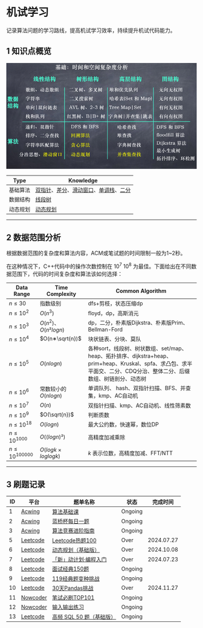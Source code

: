 # 机试学习

记录算法问题的学习路线，提高机试学习效率，持续提升机试代码能力。

## 1 知识点概览

![](algorithm/image/knowledge.png)

| Type | Knowledge | 
| - | ------- |
| 基础算法 | [双指针](algorithm/基础算法/双指针.md)、[差分](algorithm/基础算法/差分.md)、[滑动窗口](algorithm/基础算法/滑动窗口.md)、[单调栈](algorithm/基础算法/单调栈.md)、[二分](algorithm/基础算法/二分算法.md)|
| 数据结构 | [线段树](algorithm/数据结构/线段树.md) |
| 动态规划 | [动态规划](algorithm/动态规划.md) |

---

## 2 数据范围分析

根据数据范围的复杂度和算法内容，ACM或笔试题的时间限制一般为1~2秒。

在这种情况下，C++代码中的操作次数控制在 $10^7~10^8$ 为最佳。下面给出在不同数据范围下，代码的时间复杂度和算法该如何选择：

| Data Range  | Time Complexity | Common Algorithm |
| -------  | --------  | -------- |
| $n≤30$   | 指数级别   | dfs+剪枝，状态压缩dp|
| $n≤10^2$  | $O(n^3)$  | floyd，dp，高斯消元|
| $n≤10^3$ | $O(n^2)$、 $O(n²logn)$ | dp，二分，朴素版Dijkstra、朴素版Prim、Bellman-Ford|
| $n≤10^4$  | $O(n∗\sqrt{n})$ | 块状链表、分块、莫队 |
| $n≤10^5$  | $O(nlogn)$ | 各种sort，线段树、树状数组、set/map、heap、拓扑排序、dijkstra+heap、prim+heap、Kruskal、spfa、求凸包、求半平面交、二分、CDQ分治、整体二分、后缀数组、树链剖分、动态树 |
| $n≤10^6$  | 常数较小的 $O(nlogn)$ | 单调队列、 hash、双指针扫描、BFS、并查集，kmp、AC自动机 |
| $n≤10^7$  | $O(n)$ | 双指针扫描、kmp、AC自动机、线性筛素数 |
| $n≤10^9$  | $O(\sqrt{n})$ | 判断质数 |
| $n≤10^{18}$  | $O(logn)$ | 最大公约数，快速幂，数位DP |
| $n≤10^{1000}$  | $O((logn)²)$ | 高精度加减乘除 |
| $n≤10^{100000}$  | $O(logk×loglogk)$ | $k$ 表示位数，高精度加减、FFT/NTT |

---

## 3 刷题记录

| ID | 平台 | 题单名称 | 状态 | 完成时间 |
|--| ---- | ------ | ----  | ------ |
|1|[Acwing](acwing/Readme.md)|[算法基础课](acwing/1-算法基础课/)| Ongoing | |
|2|[Acwing](acwing/Readme.md)|[蓝桥杯每日一题](acwing/2-蓝桥杯每日一题/)| Ongoing | |
|3|[Acwing](acwing/Readme.md)|[算法竞赛进阶指南](acwing/3-算法竞赛进阶指南/)| Ongoing | |
|5|[Leetcode](leetcode/Readme.md)|[Leetcode热题100](leetcode/2-热题100/)| Over | 2024.07.27 |
|6|[Leetcode](leetcode/Readme.md)|[动态规划（基础版）](leetcode/3-动态规划（基础版）/)| Over | 2024.10.08 |
|7|[Leetcode](leetcode/Readme.md)|[「新」动计划·编程入门](leetcode/6-「新」动计划%20·%20编程入门/)| Over | 2024.07.23 |
|8|[Leetcode](leetcode/Readme.md)|[面试经典150题](leetcode/7-面试经典%20150%20题/)| Ongoing |  |
|9|[Leetcode](leetcode/Readme.md)|[119经典题变种挑战](leetcode/8-119经典题变种挑战/)| Ongoing |  |
|10|[Leetcode](leetcode/Readme.md)|[30天Pandas挑战](leetcode/9-30%20天%20Pandas%20挑战/)| Over | 2024.11.27 |
|11|[Nowcoder](nowcoder/Readme.md)|[笔试必刷TOP101](nowcoder/笔试必刷TOP101/)| Ongoing |  |
|12|[Nowcoder](nowcoder/)|[输入输出练习](nowcoder/输入输出练习/)| Ongoing |  |
|13|[Leetcode](leetcode/Readme.md)|[高频 SQL 50 题（基础版）](leetcode/10-高频%20SQL%2050%20题（基础版）/)| Ongoing | |
